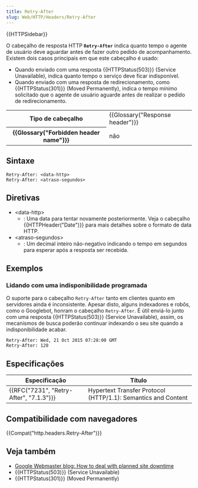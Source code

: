 ```yaml
---
title: Retry-After
slug: Web/HTTP/Headers/Retry-After
---
```


{{HTTPSidebar}}

O cabeçalho de resposta HTTP **`Retry-After`** indica quanto tempo o agente de usuário deve aguardar antes de fazer outro pedido de acompanhamento. Existem dois casos principais em que este cabeçalho é usado:

- Quando enviado com uma resposta {{HTTPStatus(503)}} (Service Unavailable), indica quanto tempo o serviço deve ficar indisponível.
- Quando enviado com uma resposta de redirecionamento, como {{HTTPStatus(301)}} (Moved Permanently), indica o tempo mínimo solicitado que o agente de usuário aguarde antes de realizar o pedido de redirecionamento.

<table class="properties">
  <tbody>
    <tr>
      <th scope="row">Tipo de cabeçalho</th>
      <td>{{Glossary("Response header")}}</td>
    </tr>
    <tr>
      <th scope="row">{{Glossary("Forbidden header name")}}</th>
      <td>não</td>
    </tr>
  </tbody>
</table>

## Sintaxe

```
Retry-After: <data-http>
Retry-After: <atraso-segundos>
```

## Diretivas

- \<data-http>
  - : Uma data para tentar novamente posteriormente. Veja o cabeçalho {{HTTPHeader("Date")}} para mais detalhes sobre o formato de data HTTP.
- \<atraso-segundos>
  - : Um decimal inteiro não-negativo indicando o tempo em segundos para esperar após a resposta ser recebida.

## Exemplos

### Lidando com uma indisponibilidade programada

O suporte para o cabeçalho `Retry-After` tanto em clientes quanto em servidores ainda é inconsistente. Apesar disto, alguns indexadores e robôs, como o Googlebot, honram o cabeçalho `Retry-After`. É útil enviá-lo junto com uma resposta {{HTTPStatus(503)}} (Service Unavailable), assim, os mecanismos de busca poderão continuar indexando o seu site quando a indisponibilidade acabar.

```
Retry-After: Wed, 21 Oct 2015 07:28:00 GMT
Retry-After: 120
```

## Especificações

| Especificação                                        | Título                                                        |
| ---------------------------------------------------- | ------------------------------------------------------------- |
| {{RFC("7231", "Retry-After", "7.1.3")}} | Hypertext Transfer Protocol (HTTP/1.1): Semantics and Content |

## Compatibilidade com navegadores

{{Compat("http.headers.Retry-After")}}

## Veja também

- [Google Webmaster blog: How to deal with planned site downtime](https://webmasters.googleblog.com/2011/01/how-to-deal-with-planned-site-downtime.html)
- {{HTTPStatus(503)}} (Service Unavailable)
- {{HTTPStatus(301)}} (Moved Permanently)
